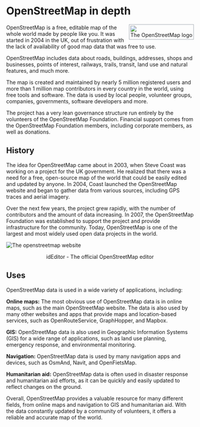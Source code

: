 # OpenStreetMap in depth <!-- {docsify-ignore} -->
<div style="float:right;border:1px solid #a2a9b1;padding:0.2em">
  <img src=".//assets/images/Openstreetmap_logo.svg">
  <div style="text-align:center">The OpenStreetMap logo</div>
</div>
OpenStreetMap is a free, editable map of the whole world made by people like you. It was started in 2004 in the UK, out of frustration with the lack of availability of good map data that was free to use.

OpenStreetMap includes data about roads, buildings, addresses, shops and businesses, points of interest, railways, trails, transit, land use and natural features, and much more.

The map is created and maintained by nearly 5 million registered users and more than 1 million map contributors in every country in the world, using free tools and software. The data is used by local people, volunteer groups, companies, governments, software developers and more.

The project has a very lean governance structure run entirely by the volunteers of the OpenStreetMap Foundation. Financial support comes from the OpenStreetMap Foundation members, including corporate members, as well as donations.

## History <!-- {docsify-ignore} -->
The idea for OpenStreetMap came about in 2003, when Steve Coast was working on a project for the UK government. He realized that there was a need for a free, open-source map of the world that could be easily edited and updated by anyone. In 2004, Coast launched the OpenStreetMap website and began to gather data from various sources, including GPS traces and aerial imagery.

Over the next few years, the project grew rapidly, with the number of contributors and the amount of data increasing. In 2007, the OpenStreetMap Foundation was established to support the project and provide infrastructure for the community. Today, OpenStreetMap is one of the largest and most widely used open data projects in the world.

![The openstreetmap website](.//assets/images/id-editor-2023.png)
<div style="text-align:center">idEditor - The official OpenStreetMap editor</div>

## Uses <!-- {docsify-ignore} -->
OpenStreetMap data is used in a wide variety of applications, including:

**Online maps:** The most obvious use of OpenStreetMap data is in online maps, such as the main OpenStreetMap website. The data is also used by many other websites and apps that provide maps and location-based services, such as OpenRouteService, GraphHopper, and Mapbox.

**GIS:** OpenStreetMap data is also used in Geographic Information Systems (GIS) for a wide range of applications, such as land use planning, emergency response, and environmental monitoring.

**Navigation:** OpenStreetMap data is used by many navigation apps and devices, such as OsmAnd, Navit, and OpenFietsMap.

**Humanitarian aid:** OpenStreetMap data is often used in disaster response and humanitarian aid efforts, as it can be quickly and easily updated to reflect changes on the ground.

Overall, OpenStreetMap provides a valuable resource for many different fields, from online maps and navigation to GIS and humanitarian aid. With the data constantly updated by a community of volunteers, it offers a reliable and accurate map of the world.
